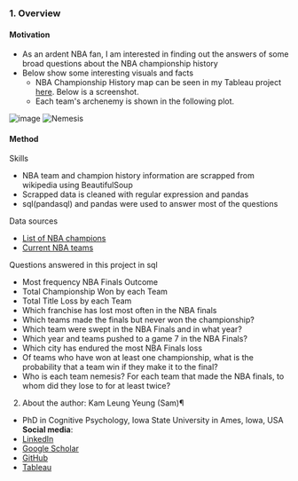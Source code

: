 ### <a id='overview'>1. Overview</a>

#### Motivation
- As an ardent NBA fan, I am interested in finding out the answers of some broad questions about the NBA championship history 
- Below show some interesting visuals and facts 
  - NBA Championship History map can be seen in my Tableau project [here](https://public.tableau.com/app/profile/kam.leung.yeung/viz/NBAChampionshipHistory1947to2021/Dashboard1). Below is a screenshot.
  - Each team's archenemy is shown in the following plot.



![image](https://user-images.githubusercontent.com/58142773/140463317-234bb3f2-ead5-488b-98c4-e2071c3d7b07.png)
![Nemesis](https://user-images.githubusercontent.com/58142773/140463502-831931dc-98c7-4bdd-b8bf-6010e0c4eafb.PNG)

#### Method
Skills
- NBA team and champion history information are scrapped from wikipedia using BeautifulSoup
- Scrapped data is cleaned with regular expression and pandas
- sql(pandasql) and pandas were used to answer most of the questions

Data sources
- [List of NBA champions](https://en.wikipedia.org/wiki/List_of_NBA_champions)
- [Current NBA teams](https://en.wikipedia.org/wiki/National_Basketball_Association#Teams)

Questions answered in this project in sql
- Most frequency NBA Finals Outcome
- Total Championship Won by each Team
- Total Title Loss by each Team
- Which franchise has lost most often in the NBA finals
- Which teams made the finals but never won the championship?
- Which team were swept in the NBA Finals and in what year?
- Which year and teams pushed to a game 7 in the NBA Finals?
- Which city has endured the most NBA Finals loss
- Of teams who have won at least one championship, what is the probability that a team win if they make it to the final?
- Who is each team nemesis? For each team that made the NBA finals, to whom did they lose to for at least twice?

2. About the author: Kam Leung Yeung (Sam)¶
* PhD in Cognitive Psychology, Iowa State University in Ames, Iowa, USA
**Social media**:
* [LinkedIn](https://www.linkedin.com/in/kamleungyeung/)
* [Google Scholar](https://scholar.google.com/citations?user=OwUmaN8AAAAJ)
* [GitHub](https://github.com/k-l-yeung)
* [Tableau](https://public.tableau.com/app/profile/kam.leung.yeung#!/)
